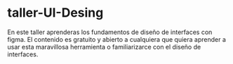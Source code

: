 # taller-UI-Desing
En este taller aprenderas los fundamentos de diseño de interfaces con figma. El contenido es gratuito y abierto a cualquiera que quiera aprender a usar esta maravillosa herramienta o familiarizarce con el diseño de interfaces.
